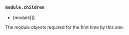 ### `module.children`

<!-- YAML
added: v0.1.16
-->

* {module\[]}

The module objects required for the first time by this one.
